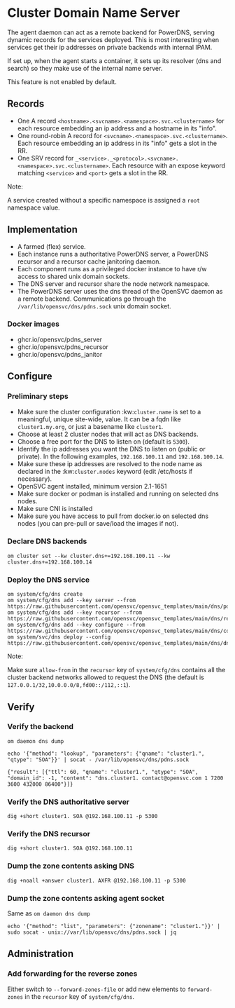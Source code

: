 # Cluster Domain Name Server

The agent daemon can act as a remote backend for PowerDNS, serving dynamic records for the services deployed. This is most interesting when services get their ip addresses on private backends with internal IPAM.

If set up, when the agent starts a container, it sets up its resolver (dns and search) so they make use of the internal name server.

This feature is not enabled by default.

## Records

* One A record `<hostname>.<svcname>.<namespace>.svc.<clustername>` for each resource embedding an ip address and a hostname in its "info".
* One round-robin A record for `<svcname>.<namespace>.svc.<clustername>`. Each resource embedding an ip address in its "info" gets a slot in the RR.
* One SRV record for `_<service>._<protocol>.<svcname>.<namespace>.svc.<clustername>`. Each resource with an expose keyword matching `<service>` and `<port>` gets a slot in the RR.

<div class="warning">

Note:

A service created without a specific namespace is assigned a `root` namespace value.

</div>

## Implementation

* A farmed (flex) service.
* Each instance runs a authoritative PowerDNS server, a PowerDNS recursor and a recursor cache janitoring daemon.
* Each component runs as a privileged docker instance to have r/w access to shared unix domain sockets.
* The DNS server and recursor share the node network namespace.
* The PowerDNS server uses the dns thread of the OpenSVC daemon as a remote backend. Communications go through the `/var/lib/opensvc/dns/pdns.sock` unix domain socket.

### Docker images

* ghcr.io/opensvc/pdns_server
* ghcr.io/opensvc/pdns_recursor
* ghcr.io/opensvc/pdns_janitor

## Configure

### Preliminary steps

* Make sure the cluster configuration :kw:`cluster.name` is set to a meaningful, unique site-wide, value. It can be a fqdn like `cluster1.my.org`, or just a basename like `cluster1`.
* Choose at least 2 cluster nodes that will act as DNS backends.
* Choose a free port for the DNS to listen on (default is `5300`).
* Identify the ip addresses you want the DNS to listen on (public or private). In the following examples, `192.168.100.11` and `192.168.100.14`.
* Make sure these ip addresses are resolved to the node name as declared in the :kw:`cluster.nodes` keyword (edit /etc/hosts if necessary).
* OpenSVC agent installed, minimum version 2.1-1651
* Make sure docker or podman is installed and running on selected dns nodes.
* Make sure CNI is installed
* Make sure you have access to pull from docker.io on selected dns nodes (you can pre-pull or save/load the images if not).

### Declare DNS backends

```
om cluster set --kw cluster.dns+=192.168.100.11 --kw cluster.dns+=192.168.100.14
```

### Deploy the DNS service

```
om system/cfg/dns create
om system/cfg/dns add --key server --from https://raw.githubusercontent.com/opensvc/opensvc_templates/main/dns/pdns.conf.template
om system/cfg/dns add --key recursor --from https://raw.githubusercontent.com/opensvc/opensvc_templates/main/dns/recursor.conf.template
om system/cfg/dns add --key configure --from https://raw.githubusercontent.com/opensvc/opensvc_templates/main/dns/configure
om system/svc/dns deploy --config https://raw.githubusercontent.com/opensvc/opensvc_templates/main/dns/dns.conf
```

<div class="warning">

Note:

Make sure `allow-from` in the `recursor` key of `system/cfg/dns` contains all the cluster backend networks allowed to request the DNS (the default is `127.0.0.1/32,10.0.0.0/8,fd00::/112,::1`).

</div>

## Verify

### Verify the backend

```
om daemon dns dump
```

```
echo '{"method": "lookup", "parameters": {"qname": "cluster1.", "qtype": "SOA"}}' | socat - /var/lib/opensvc/dns/pdns.sock

{"result": [{"ttl": 60, "qname": "cluster1.", "qtype": "SOA", "domain_id": -1, "content": "dns.cluster1. contact@opensvc.com 1 7200 3600 432000 86400"}]}
```

### Verify the DNS authoritative server

```
dig +short cluster1. SOA @192.168.100.11 -p 5300
```

### Verify the DNS recursor

```
dig +short cluster1. SOA @192.168.100.11
```

### Dump the zone contents asking DNS

```
dig +noall +answer cluster1. AXFR @192.168.100.11 -p 5300
```

### Dump the zone contents asking agent socket

Same as `om daemon dns dump`

```
echo '{"method": "list", "parameters": {"zonename": "cluster1."}}' | sudo socat - unix://var/lib/opensvc/dns/pdns.sock | jq
```

## Administration

### Add forwarding for the reverse zones

Either switch to `--forward-zones-file` or add new elements to `forward-zones` in the `recursor` key of `system/cfg/dns`.
